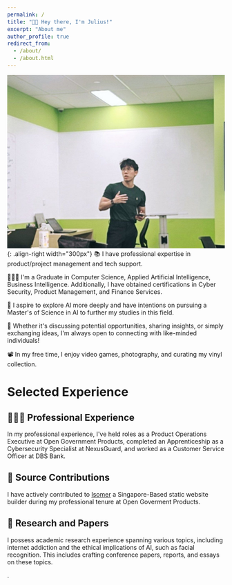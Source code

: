 ```yaml
---
permalink: /
title: "👋🏼 Hey there, I'm Julius!"
excerpt: "About me"
author_profile: true
redirect_from: 
  - /about/
  - /about.html
---
```




![Illustration of combining vision and language modalities](/images/presentation.jpg){: .align-right width="300px"}
📚 I have professional expertise in product/project management and tech support.

👨🏻‍💻 I'm a Graduate in Computer Science, Applied Artificial Intelligence, Business Intelligence. Additionally, I have obtained certifications in Cyber Security, Product Management, and Finance Services.

🔬 I aspire to explore AI more deeply and have intentions on pursuing a Master's of Science in AI to further my studies in this field.

🤝 Whether it's discussing potential opportunities, sharing insights, or simply exchanging ideas, I'm always open to connecting with like-minded individuals!

📽️ In my free time, I enjoy video games, photography, and curating my vinyl collection.

# Selected Experience

## 👨🏻‍🔬 Professional Experience

In my professional experience, I've held roles as a Product Operations Executive at Open Government Products, completed an Apprenticeship as a Cybersecurity Specialist at NexusGuard, and worked as a Customer Service Officer at DBS Bank.

## 🤖  Source Contributions
I have actively contributed to [Isomer](https://github.com/isomerpages) a Singapore-Based static website builder during my professional tenure at Open Goverment Products. 

## 📜 Research and Papers
I possess academic research experience spanning various topics, including internet addiction and the ethical implications of AI, such as facial recognition. This includes crafting conference papers, reports, and essays on these topics.


<!-- 
## 📚 Teaching and Community Contributions
To further contribute to the Machine Learning community, I have a [YouTube](https://www.youtube.com/@borismeinardus) and [Medium](https://medium.com/@boris.meinardus) channel where I publish educational Machine Learning content
-->
.







